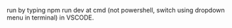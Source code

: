 run by typing npm run dev at cmd (not powershell, switch using dropdown menu in terminal) in VSCODE.
